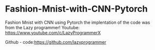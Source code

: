 # Fashion-Mnist-with-CNN-Pytorch
Fashion Mnist with CNN using Pytorch
the implentation of the code was from the Lazy programmer!
Youtube: https://www.youtube.com/c/LazyProgrammerX

Github - code:https://github.com/lazyprogrammer 
